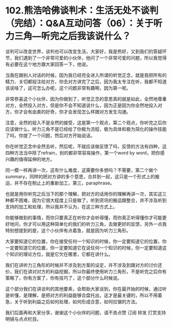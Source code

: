 # 102.熊浩哈佛谈判术：生活无处不谈判（完结）：Q&A互动问答（06）：关于听力三角—听完之后我该说什么？

谈判可以改变世界，谈判也可以改变生活，大家好，我是熊好，又到我们的答疑环节，我们遇到了一个非常可爱的小伙伴，他问了一个非常可爱的问题，所以我觉得有必要在这个地方跟大家回答一下，他说。

当我在跟别人对话的时候，因为我已经完全进入所谓的听觉正念，就是我把所有的精力、关切都投注给对方，你去对方讲完了之后，因为我太专注在听，我都不知道该说啥了，这可怎么办呢，这个问题非常有趣啊，因为第一呢。

非常恭喜这个小伙伴，因为你做到了，听觉正念的意思真的就是如此，全然地尊重对方，全然投入对方，但是你不会不知道说什么，因为正是因为你全然地投入对方，你才会有由衷的好奇，你才会发现怎么样跟对方发生沟通。

注意，全然的投入不是全然的接受，这是第一个观点，第二个观点，你听完之后你应该做什么，听力三角不是已经给了你极为流程，极为具体和极为简化的操作技能了吗，你提了一个问题，然后对方开始说话。

你在听觉正念中全然去听，然后呢，不就应该做反馈了吗，反馈的方法有四种，这四种方法当中除了refrain，别的都非常容易操作，第一个word by word，把你感兴趣的值得延伸的地方。

同一模一样再讲一次，这有什么难度，这需要你多想吗？不需要，第二个做个summary，同样的把对方讲的多个意思，合并到一起，这只是一个形式上的搬运，并不存在制止上的重新加工，第三，paraphrase。

也就是用你听完之后当下的那个理解，把对方的话用你的理解再讲一次，其实这三种都不困难，因为它很大程度上只是做了，听到资讯的搬运跟整合，并不涉及听到支持的加工和处理，所以我并不认为，在这三种方式上。

你能够做到的事情，而你只要真正在听你才会听得懂，而你真正听得懂你才可能更好地问，你才可以用这种简单化的我们的听力三角，去做更好的反馈，另外一点我特别想提到的是，这个小伙伴有点着急，就是因为听力三角形。

大家要知道它的位置，你在接受任何一个知识的时候，你一定要知道它的位置，你一定要知道它的位置，你一定要知道它在说任何一个知识的时候，你一定要知道这个知识的理论方位，就是它欠在哪里，它都在讲什么。

我们在讲听力三角形的时候并不涉及到方案的设定，并不涉及到跟对方的讨价还价，我们在讲对对方的利益挖掘，所以你最终使用听力三角形，不是听完之后你有策略了，你有方案了，你有技巧了，这个部分什么时候说。

这个部分我们在讲谈判的其他要素，会帮助大家谈到，你在最开始的时候，通过听是听懂，是理解，是把对方的利益能够合盘托出，这才是最关键的，所以不用着急，关于听到利益之后如何处理，如何形成合意，如何拉锯的方法。

我们后面再和大家分享，谢谢这个小伙伴的问题，请不吝点赞 订阅 转发 打赏支持明镜与点点栏目。